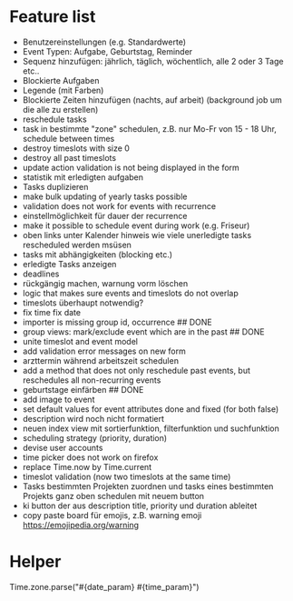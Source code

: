 # Feature list

- Benutzereinstellungen (e.g. Standardwerte)
- Event Typen: Aufgabe, Geburtstag, Reminder
- Sequenz hinzufügen: jährlich, täglich, wöchentlich, alle 2 oder 3 Tage etc..
- Blockierte Aufgaben
- Legende (mit Farben)
- Blockierte Zeiten hinzufügen (nachts, auf arbeit) (background job um die alle zu erstellen)
- reschedule tasks
- task in bestimmte "zone" schedulen, z.B. nur Mo-Fr von 15 - 18 Uhr, schedule between times
- destroy timeslots with size 0
- destroy all past timeslots
- update action validation is not being displayed in the form
- statistik mit erledigten aufgaben
- Tasks duplizieren
- make bulk updating of yearly tasks possible
- validation does not work for events with recurrence
- einstellmöglichkeit für dauer der recurrence
- make it possible to schedule event during work (e.g. Friseur)
- oben links unter Kalender hinweis wie viele unerledigte tasks rescheduled werden msüsen
- tasks mit abhängigkeiten (blocking etc.)
- erledigte Tasks anzeigen
- deadlines
- rückgängig machen, warnung vorm löschen
- logic that makes sure events and timeslots do not overlap
- timeslots überhaupt notwendig?
- fix time fix date
- importer is missing group id, occurrence ## DONE
- group views: mark/exclude event which are in the past ## DONE
- unite timeslot and event model
- add validation error messages on new form
- arzttermin während arbeitszeit schedulen
- add a method that does not only reschedule past events, but reschedules all non-recurring events
- geburtstage einfärben ## DONE
- add image to event
- set default values for event attributes done and fixed (for both false)
- description wird noch nicht formatiert
- neuen index view mit sortierfunktion, filterfunktion und suchfunktion
- scheduling strategy (priority, duration)
- devise user accounts
- time picker does not work on firefox
- replace Time.now by Time.current
- timeslot validation (now two timeslots at the same time)
- Tasks bestimmten Projekten zuordnen und tasks eines bestimmten Projekts ganz oben schedulen mit neuem button
- ki button der aus description title, priority und duration ableitet
- copy paste board für emojis, z.B. warning emoji https://emojipedia.org/warning




# Helper

Time.zone.parse("#{date_param} #{time_param}")